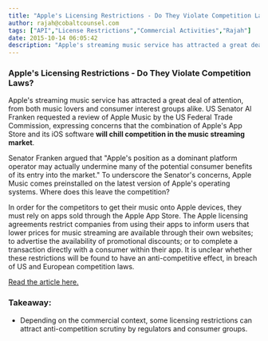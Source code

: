 ```yaml
---
title: "Apple's Licensing Restrictions - Do They Violate Competition Laws?"
author: rajah@cobaltcounsel.com
tags: ["API","License Restrictions","Commercial Activities","Rajah"]
date: 2015-10-14 06:05:42
description: "Apple's streaming music service has attracted a great deal of attention, from both music lovers and consumer interest groups alike."
---
```




### Apple's Licensing Restrictions - Do They Violate Competition Laws?

Apple's streaming music service has attracted a great deal of attention, from both music lovers and consumer interest groups alike. US Senator Al Franken requested a review of Apple Music by the US Federal Trade Commission, expressing concerns that the combination of Apple's App Store and its iOS software **will chill competition in the music streaming market**. 

Senator Franken argued that "Apple's position as a dominant platform operator may actually undermine many of the potential consumer benefits of its entry into the market." To underscore the Senator's concerns, Apple Music comes preinstalled on the latest version of Apple's operating systems. Where does this leave the competition?

In order for the competitors to get their music onto Apple devices, they must rely on apps sold through the Apple App Store. The Apple licensing agreements restrict companies from using their apps to inform users that lower prices for music streaming are available through their own websites; to advertise the availability of promotional discounts; or to complete a transaction directly with a consumer within their app. It is unclear whether these restrictions will be found to have an anti-competitive effect, in breach of US and European competition laws.

[Read the article here.](http://www.cnet.com/news/senator-franken-calls-on-ftc-to-investigate-apple-over-music-streaming/)

### Takeaway:
- Depending on the commercial context, some licensing restrictions can attract anti-competition scrutiny by regulators and consumer groups.

